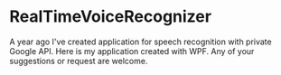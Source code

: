 RealTimeVoiceRecognizer
=======================

A year ago I've created application for speech recognition with private Google API. Here is my application created with WPF.
Any of your suggestions or request are welcome.
